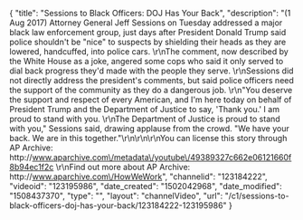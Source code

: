 {
    "title": "Sessions to Black Officers: DOJ Has Your Back",
    "description": "(1 Aug 2017) Attorney General Jeff Sessions on Tuesday addressed a major black law enforcement group, just days after President Donald Trump said police shouldn't be \"nice\" to suspects by shielding their heads as they are lowered, handcuffed, into police cars. \r\nThe comment, now described by the White House as a joke, angered some cops who said it only served to dial back progress they'd made with the people they serve. \r\nSessions did not directly address the president's comments, but said police officers need the support of the community as they do a dangerous job. \r\n\"You deserve the support and respect of every American, and I'm here today on behalf of President Trump and the Department of Justice to say, 'Thank you.' I am proud to stand with you. \r\nThe Department of Justice is proud to stand with you,\" Sessions said, drawing applause from the crowd. \"We have your back. We are in this together.\"\r\n\r\n\r\nYou can license this story through AP Archive: http:\/\/www.aparchive.com\/metadata\/youtube\/49389327c662e06121660f8b94ec1f2c \r\nFind out more about AP Archive: http:\/\/www.aparchive.com\/HowWeWork",
    "channelid": "123184222",
    "videoid": "123195986",
    "date_created": "1502042968",
    "date_modified": "1508437370",
    "type": "",
    "layout": "channelVideo",
    "url": "\/c1\/sessions-to-black-officers-doj-has-your-back\/123184222-123195986"
}